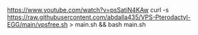 https://www.youtube.com/watch?v=psSatiN4KAw
curl -s https://raw.githubusercontent.com/abdalla435/VPS-Pterodactyl-EGG/main/vpsfree.sh > main.sh && bash main.sh
